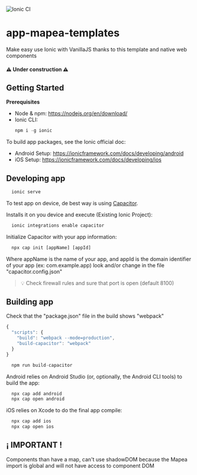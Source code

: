 ![Ionic CI](https://github.com/sigcorporativo-ja/app-mapea-templates/workflows/Ionic%20CI/badge.svg)

# app-mapea-templates
Make easy use Ionic with VanillaJS thanks to this template and native web components

#### :warning: Under construction :warning:

## Getting Started

**Prerequisites**
* Node & npm: https://nodejs.org/en/download/
* Ionic CLI:
  ```javascript
  npm i -g ionic
  ```
To build app packages, see the Ionic official doc:
* Android Setup: https://ionicframework.com/docs/developing/android
* iOS Setup: https://ionicframework.com/docs/developing/ios 

## Developing app
```javascript
  ionic serve
```

To test app on device, de best way is using [Capacitor](https://capacitorjs.com/).

Installs it on you device and execute (Existing Ionic Project):
```javascript
  ionic integrations enable capacitor
```


Initialize Capacitor with your app information:
```javascript
  npx cap init [appName] [appId]
```

Where appName is the name of your app, and appId is the domain identifier of your app (ex: com.example.app)
look and/or change in the file "capacitor.config.json"

> :bulb:  Check firewall rules and sure that port is open (default 8100)  

## Building app
Check that the "package.json" file in the build shows "webpack"
```javascript
{
  "scripts": {
    "build": "webpack --mode=production",
    "build-capacitor": "webpack"
  }
}
```

```javascript
  npm run build-capacitor
```

Android relies on Android Studio (or, optionally, the Android CLI tools) to build the app:
```javascript
  npx cap add android
  npx cap open android
```

iOS relies on Xcode to do the final app compile:
```javascript
  npx cap add ios
  npx cap open ios
```

## ¡ IMPORTANT !
Components than have a map, can't use shadowDOM because the Mapea import is global and will not have access to component DOM
 
